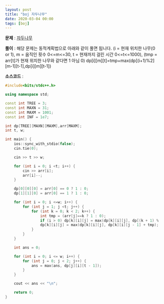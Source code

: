 ```yaml
---
layout: post
title: "boj 자두나무"
date: 2020-03-04 00:00
tags: [boj]
---
```


**문제** : [자두나무](https://www.acmicpc.net/problem/2240)

**풀이** : 해당 문제는 동적계획법으로 아래와 같이 풀면 됩니다. (i = 현재 위치한 나무(0 or 1), m = 움직인 횟수 0<=m<=30, t = 현재까지 걸린 시간 0<=t<=1000),
(tmp = arr[t]가 현재 위치한 나무와 같다면 1 아님 0)
dp[i][m][t]=tmp+max(dp[(i+1)%2][m-1][t-1],dp[i][m][t-1])

**소스코드** :
```c++
#include<bits/stdc++.h>

using namespace std;

const int TREE = 3;
const int MAXN = 31;
const int MAXM = 1001;
const int INF = 1e7;

int dp[TREE][MAXN][MAXM],arr[MAXM];
int t, w;

int main() {
	ios::sync_with_stdio(false);
	cin.tie(0);

	cin >> t >> w;

	for (int i = 0; i <t; i++) {
		cin >> arr[i];
		arr[i]--;
	}

	dp[0][0][0] = arr[0] == 0 ? 1 : 0;
	dp[1][1][0] = arr[0] == 1 ? 1 : 0;

	for (int i = 0; i <=w; i++) {
		for (int j = 1; j <t; j++) {
			for (int k = 0; k < 2; k++) {
				int tmp = (arr[j]==k ? 1 : 0);
				if (i > 0) dp[k][i][j] = max(dp[k][i][j], dp[(k + 1) % 2][i - 1][j - 1] + tmp);
				dp[k][i][j] = max(dp[k][i][j], dp[k][i][j - 1] + tmp);
			}
		}
	}

	int ans = 0;

	for (int i = 0; i <= w; i++) {
		for (int j = 0; j < 2; j++) {
			ans = max(ans, dp[j][i][t - 1]);
		}
	}

	cout << ans << "\n";

	return 0;
}
```
